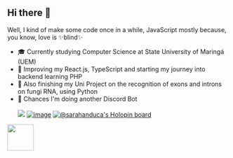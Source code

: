 ## Hi there 🖖

Well, I kind of make some code once in a while, JavaScript mostly because, you know, love is ✨blind✨ <br>
- 🎓 Currently studying Computer Science at State University of Maringá (UEM)
- 🌿 Improving my React.js, TypeScript and starting my journey into backend learning PHP <br>
- 🍄 Also finishing my Uni Project on the recognition of exons and introns on fungi RNA, using Python <br>
- 🤖 Chances I'm doing another Discord Bot <br>
<br><a href="mailto:anduca.sarah@gmail.com?"><img src="https://img.shields.io/badge/gmail-%23DD0031.svg?&style=for-the-badge&logo=gmail&logoColor=white"/></a>
 [![image](https://img.shields.io/badge/Linkedin-0077B5?style=for-the-badge&logo=linkedin&logoColor=white)](https://www.linkedin.com/in/sarah-anduca/)
 [![@sarahanduca's Holopin board](https://holopin.io/api/user/board?user=sarahanduca)](https://www.holopin.io/@sarahanduca)
<img src="https://media.giphy.com/media/8lPQQ6UsC1uXllpa40/giphy.gif" width="60" height="60">




<!--
**sarahanduca/sarahanduca** is a ✨ _special_ ✨ repository because its `README.md` (this file) appears on your GitHub profile.

Here are some ideas to get you started:

- 🔭 I’m currently working on ...
- 🌱 I’m currently learning ...
- 👯 I’m looking to collaborate on ...
- 🤔 I’m looking for help with ...
- 💬 Ask me about ...
- 📫 How to reach me: ...
- 😄 Pronouns: ...
- ⚡ Fun fact: ...
-->
